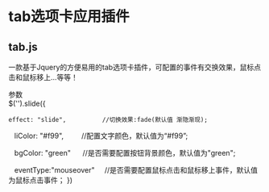 # tab选项卡应用插件  

## tab.js
一款基于Jquery的方便易用的tab选项卡插件，可配置的事件有交换效果，鼠标点击和鼠标移上...等等！


参数  
$('').slide({

    effect: "slide",          //切换效果:fade(默认值 渐隐渐现);  

    liColor: "#f99",          //配置文字颜色，默认值为“#f99”; 

    bgColor: "green"          //是否需要配置按钮背景颜色，默认值为"green";

    eventType:"mouseover"     //是否需要配置鼠标点击和鼠标移上事件，默认值为鼠标点击事件；
})
